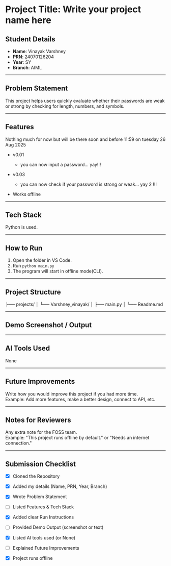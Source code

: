 # Project Title: Write your project name here

## Student Details
- **Name**: Vinayak Varshney  
- **PRN**: 24070126204
- **Year**: SY  
- **Branch**: AIML  

---

## Problem Statement

This project helps users quickly evaluate whether their passwords are weak or strong by checking for length, numbers, and symbols.

---

## Features
Nothing much for now but will be there soon and before 11:59 on tuesday 26 Aug 2025
- v0.01
    - you can now input a password... yay!!!
- v0.03
    - you can now check if your password is strong or weak... yay 2 !!!

- Works offline 

---

## Tech Stack

Python is used.

---

## How to Run

1. Open the folder in VS Code.  
2. Run `python main.py`  
3. The program will start in offline mode(CLI).

---

## Project Structure

├── projects/
│   └── Varshney_vinayak/
│       ├── main.py
│       └── Readme.md

---

## Demo Screenshot / Output


---

## AI Tools Used

None

---

## Future Improvements

Write how you would improve this project if you had more time.  
Example: Add more features, make a better design, connect to API, etc.


---

## Notes for Reviewers

Any extra note for the FOSS team.  
Example: "This project runs offline by default." or "Needs an internet connection."

---

## Submission Checklist 
- [x] Cloned the Repository 
- [x] Added my details (Name, PRN, Year, Branch)  
- [x] Wrote Problem Statement  
- [ ] Listed Features & Tech Stack  
- [x] Added clear Run Instructions  
- [ ] Provided Demo Output (screenshot or text)  
- [x] Listed AI tools used (or None)  
- [ ] Explained Future Improvements  
- [x] Project runs offline

